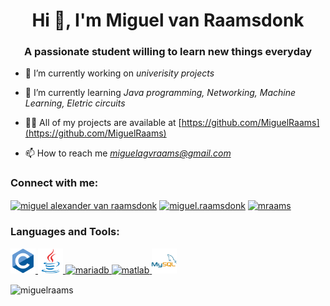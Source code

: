 <h1 align="center">Hi 👋, I'm Miguel van Raamsdonk</h1>
<h3 align="center">A passionate student willing to learn new things everyday</h3>

- 🔭 I’m currently working on *univerisity projects*

- 🌱 I’m currently learning *Java programming, Networking, Machine Learning, Eletric circuits*

- 👨‍💻 All of my projects are available at [https://github.com/MiguelRaams](https://github.com/MiguelRaams)

- 📫 How to reach me *miguelagvraams@gmail.com*

<h3 align="left">Connect with me:</h3>
<p align="left">
<a href="https://linkedin.com/in/miguel-alexander-van-raamsdonk-247a35257" target="blank"><img align="center" src="https://raw.githubusercontent.com/rahuldkjain/github-profile-readme-generator/master/src/images/icons/Social/linked-in-alt.svg" alt="miguel alexander van raamsdonk" height="30" width="40" /></a>
<a href="https://instagram.com/miguel.raamsdonk" target="blank"><img align="center" src="https://raw.githubusercontent.com/rahuldkjain/github-profile-readme-generator/master/src/images/icons/Social/instagram.svg" alt="miguel.raamsdonk" height="30" width="40" /></a>
<a href="https://www.leetcode.com/mraams" target="blank"><img align="center" src="https://raw.githubusercontent.com/rahuldkjain/github-profile-readme-generator/master/src/images/icons/Social/leet-code.svg" alt="mraams" height="30" width="40" /></a>
</p>

<h3 align="left">Languages and Tools:</h3>
<p align="left"> <a href="https://www.cprogramming.com/" target="_blank" rel="noreferrer"> <img src="https://raw.githubusercontent.com/devicons/devicon/master/icons/c/c-original.svg" alt="c" width="40" height="40"/> </a> <a href="https://www.java.com" target="_blank" rel="noreferrer"> <img src="https://raw.githubusercontent.com/devicons/devicon/master/icons/java/java-original.svg" alt="java" width="40" height="40"/> </a> <a href="https://mariadb.org/" target="_blank" rel="noreferrer"> <img src="https://www.vectorlogo.zone/logos/mariadb/mariadb-icon.svg" alt="mariadb" width="40" height="40"/> </a> <a href="https://www.mathworks.com/" target="_blank" rel="noreferrer"> <img src="https://upload.wikimedia.org/wikipedia/commons/2/21/Matlab_Logo.png" alt="matlab" width="40" height="40"/> </a> <a href="https://www.mysql.com/" target="_blank" rel="noreferrer"> <img src="https://raw.githubusercontent.com/devicons/devicon/master/icons/mysql/mysql-original-wordmark.svg" alt="mysql" width="40" height="40"/> </a> </p>

<p><img align="center" src="https://github-readme-stats.vercel.app/api/top-langs?username=miguelraams&show_icons=true&locale=en&layout=compact" alt="miguelraams" /></p>
